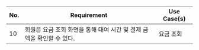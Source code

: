 | No. | Requirement                                                           | Use Case(s) |
| --- | --------------------------------------------------------------------- | ----------- |
| 10  | 회원은 요금 조회 화면을 통해 대여 시간 및 결제 금액을 확인할 수 있다. | 요금 조회   |
